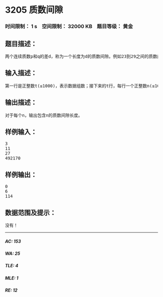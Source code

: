 # 3205 质数间隙   
### 时间限制： 1 s&nbsp;&nbsp;&nbsp;&nbsp;空间限制： 32000 KB&nbsp;&nbsp;&nbsp;&nbsp;题目等级： 黄金  
## 题目描述：  

<pre>
两个连续质数p和q的差d，称为一个长度为d的质数间隙。例如23到29之间的质数间隙长度为6。输入正整数n，编程计算包含n的质数间隙长度。注意，当n为质数时，计算结果为0。
</pre>
  
  
## 输入描述：  

<pre>
第一行是正整数t(≤1000)，表示数据组数；接下来的t行，每行一个正整数n(≤106)。
</pre>
  
  
## 输出描述：  

<pre>
对于每个n，输出包含n的质数间隙长度。
</pre>
  
  
## 样例输入：  

<pre>
3
11
27
492170
</pre>
  
  
## 样例输出：  

<pre>
0
6
114
</pre>
  
  
## 数据范围及提示：  

<pre>
没有！
</pre>
  
  
***  

##### AC: 153  
##### WA: 25  
##### TLE: 4  
##### MLE: 1  
##### RE: 12  
